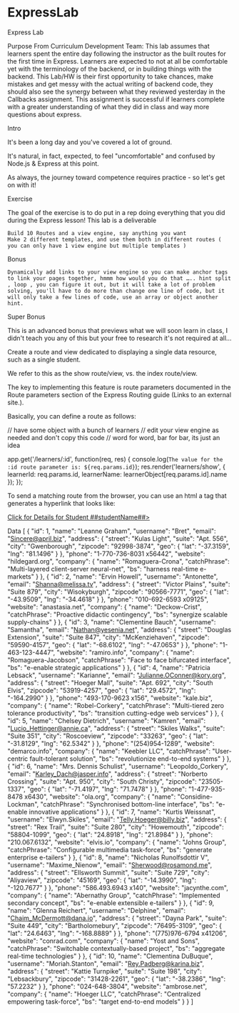 # ExpressLab
Express Lab


Purpose From Curriculum Development Team: This lab assumes that learners spent the entire day following the instructor as the built routes for the first time in Express. Learners are expected to not at all be comfortable yet with the terminology of the backend, or in building things with the backend. This Lab/HW is their first opportunity to take chances, make mistakes and get messy with the actual writing of backend code, they should also see the synergy between what they reviewed yesterday in the Callbacks assignment. This assignment is successful if learners complete with a greater understanding of what they did in class and way more questions about express.



Intro

It's been a long day and you've covered a lot of ground.

It's natural, in fact, expected, to feel "uncomfortable" and confused by Node.js & Express at this point.

As always, the journey toward competence requires practice - so let's get on with it!



Exercise

The goal of the exercise is to do put in a rep doing everything that you did during the Express lesson!
This lab is a deliverable

    Build 10 Routes and a view engine, say anything you want
    Make 2 different templates, and use them both in different routes ( you can only have 1 view engine but multiple templates )

Bonus

    Dynamically add links to your view engine so you can make anchor tags to link your pages together, hmmm how would you do that ….. hint split , loop , you can figure it out, but it will take a lot of problem solving, you'll have to do more than change one line of code, but it will only take a few lines of code, use an array or object another hint.

Super Bonus

This is an advanced bonus that previews what we will soon learn in class, I didn't teach you any of this but your free to research it's not required at all…

Create a route and view dedicated to displaying a single data resource, such as a single student.

We refer to this as the show route/view, vs. the index route/view.

The key to implementing this feature is route parameters documented in the Route parameters section of the Express Routing guide (Links to an external site.).

Basically, you can define a route as follows:

// have some object with a bunch of learners
// edit your view engine as needed and don't copy this code
// word for word, bar for bar, its just an idea

app.get('/learners/:id', function(req, res) {
  console.log(`The value for the :id route parameter is: ${req.params.id}`);
  res.render('learners/show', { learnerId: req.params.id, learnerName: learnerObject[req.params.id].name });
});

To send a matching route from the browser, you can use an html a tag that generates a hyperlink that looks like:

<a href="/learners/ ##learnerId##">
  Click for Details for Student ##studentName##>
</a>




Data
[
  {
    "id": 1,
    "name": "Leanne Graham",
    "username": "Bret",
    "email": "Sincere@april.biz",
    "address": {
      "street": "Kulas Light",
      "suite": "Apt. 556",
      "city": "Gwenborough",
      "zipcode": "92998-3874",
      "geo": {
        "lat": "-37.3159",
        "lng": "81.1496"
      }
    },
    "phone": "1-770-736-8031 x56442",
    "website": "hildegard.org",
    "company": {
      "name": "Romaguera-Crona",
      "catchPhrase": "Multi-layered client-server neural-net",
      "bs": "harness real-time e-markets"
    }
  },
  {
    "id": 2,
    "name": "Ervin Howell",
    "username": "Antonette",
    "email": "Shanna@melissa.tv",
    "address": {
      "street": "Victor Plains",
      "suite": "Suite 879",
      "city": "Wisokyburgh",
      "zipcode": "90566-7771",
      "geo": {
        "lat": "-43.9509",
        "lng": "-34.4618"
      }
    },
    "phone": "010-692-6593 x09125",
    "website": "anastasia.net",
    "company": {
      "name": "Deckow-Crist",
      "catchPhrase": "Proactive didactic contingency",
      "bs": "synergize scalable supply-chains"
    }
  },
  {
    "id": 3,
    "name": "Clementine Bauch",
    "username": "Samantha",
    "email": "Nathan@yesenia.net",
    "address": {
      "street": "Douglas Extension",
      "suite": "Suite 847",
      "city": "McKenziehaven",
      "zipcode": "59590-4157",
      "geo": {
        "lat": "-68.6102",
        "lng": "-47.0653"
      }
    },
    "phone": "1-463-123-4447",
    "website": "ramiro.info",
    "company": {
      "name": "Romaguera-Jacobson",
      "catchPhrase": "Face to face bifurcated interface",
      "bs": "e-enable strategic applications"
    }
  },
  {
    "id": 4,
    "name": "Patricia Lebsack",
    "username": "Karianne",
    "email": "Julianne.OConner@kory.org",
    "address": {
      "street": "Hoeger Mall",
      "suite": "Apt. 692",
      "city": "South Elvis",
      "zipcode": "53919-4257",
      "geo": {
        "lat": "29.4572",
        "lng": "-164.2990"
      }
    },
    "phone": "493-170-9623 x156",
    "website": "kale.biz",
    "company": {
      "name": "Robel-Corkery",
      "catchPhrase": "Multi-tiered zero tolerance productivity",
      "bs": "transition cutting-edge web services"
    }
  },
  {
    "id": 5,
    "name": "Chelsey Dietrich",
    "username": "Kamren",
    "email": "Lucio_Hettinger@annie.ca",
    "address": {
      "street": "Skiles Walks",
      "suite": "Suite 351",
      "city": "Roscoeview",
      "zipcode": "33263",
      "geo": {
        "lat": "-31.8129",
        "lng": "62.5342"
      }
    },
    "phone": "(254)954-1289",
    "website": "demarco.info",
    "company": {
      "name": "Keebler LLC",
      "catchPhrase": "User-centric fault-tolerant solution",
      "bs": "revolutionize end-to-end systems"
    }
  },
  {
    "id": 6,
    "name": "Mrs. Dennis Schulist",
    "username": "Leopoldo_Corkery",
    "email": "Karley_Dach@jasper.info",
    "address": {
      "street": "Norberto Crossing",
      "suite": "Apt. 950",
      "city": "South Christy",
      "zipcode": "23505-1337",
      "geo": {
        "lat": "-71.4197",
        "lng": "71.7478"
      }
    },
    "phone": "1-477-935-8478 x6430",
    "website": "ola.org",
    "company": {
      "name": "Considine-Lockman",
      "catchPhrase": "Synchronised bottom-line interface",
      "bs": "e-enable innovative applications"
    }
  },
  {
    "id": 7,
    "name": "Kurtis Weissnat",
    "username": "Elwyn.Skiles",
    "email": "Telly.Hoeger@billy.biz",
    "address": {
      "street": "Rex Trail",
      "suite": "Suite 280",
      "city": "Howemouth",
      "zipcode": "58804-1099",
      "geo": {
        "lat": "24.8918",
        "lng": "21.8984"
      }
    },
    "phone": "210.067.6132",
    "website": "elvis.io",
    "company": {
      "name": "Johns Group",
      "catchPhrase": "Configurable multimedia task-force",
      "bs": "generate enterprise e-tailers"
    }
  },
  {
    "id": 8,
    "name": "Nicholas Runolfsdottir V",
    "username": "Maxime_Nienow",
    "email": "Sherwood@rosamond.me",
    "address": {
      "street": "Ellsworth Summit",
      "suite": "Suite 729",
      "city": "Aliyaview",
      "zipcode": "45169",
      "geo": {
        "lat": "-14.3990",
        "lng": "-120.7677"
      }
    },
    "phone": "586.493.6943 x140",
    "website": "jacynthe.com",
    "company": {
      "name": "Abernathy Group",
      "catchPhrase": "Implemented secondary concept",
      "bs": "e-enable extensible e-tailers"
    }
  },
  {
    "id": 9,
    "name": "Glenna Reichert",
    "username": "Delphine",
    "email": "Chaim_McDermott@dana.io",
    "address": {
      "street": "Dayna Park",
      "suite": "Suite 449",
      "city": "Bartholomebury",
      "zipcode": "76495-3109",
      "geo": {
        "lat": "24.6463",
        "lng": "-168.8889"
      }
    },
    "phone": "(775)976-6794 x41206",
    "website": "conrad.com",
    "company": {
      "name": "Yost and Sons",
      "catchPhrase": "Switchable contextually-based project",
      "bs": "aggregate real-time technologies"
    }
  },
  {
    "id": 10,
    "name": "Clementina DuBuque",
    "username": "Moriah.Stanton",
    "email": "Rey.Padberg@karina.biz",
    "address": {
      "street": "Kattie Turnpike",
      "suite": "Suite 198",
      "city": "Lebsackbury",
      "zipcode": "31428-2261",
      "geo": {
        "lat": "-38.2386",
        "lng": "57.2232"
      }
    },
    "phone": "024-648-3804",
    "website": "ambrose.net",
    "company": {
      "name": "Hoeger LLC",
      "catchPhrase": "Centralized empowering task-force",
      "bs": "target end-to-end models"
    }
  }
]
